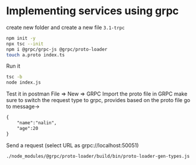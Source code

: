 # Implementing services using grpc

create new folder and create a new file
`3.1-trpc`

```bash
npm init -y
npx tsc --init
npm i @grpc/grpc-js @grpc/proto-loader
touch a.proto index.ts
```

Run it

```bash
tsc -b
node index.js
```

Test it in postman
File ⇒ New ⇒ GRPC
Import the proto file in GRPC
make sure to switch the request type to grpc, provides based on the proto file
go to message->

```txt
{
    "name":"nalin",
    "age":20
}
```

Send a request (select URL as grpc://localhost:50051)

```bash
./node_modules/@grpc/proto-loader/build/bin/proto-loader-gen-types.js  --longs=String --enums=String --defaults --oneofs --grpcLib=@grpc/grpc-js --outDir=generated a.proto
```